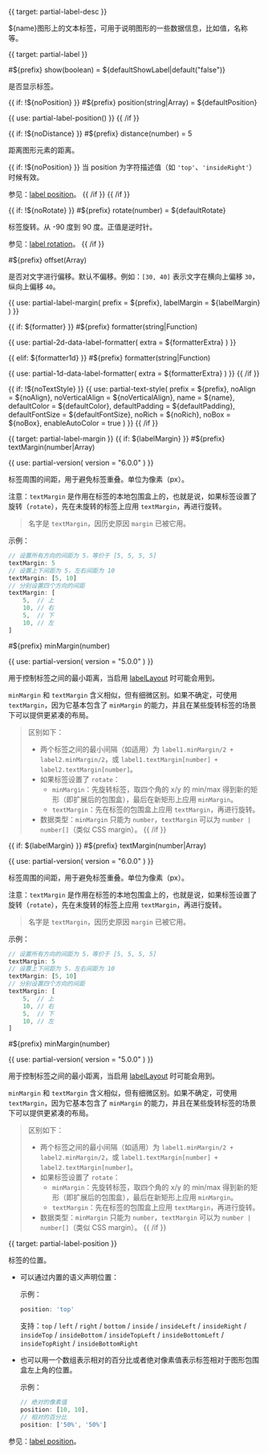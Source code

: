 
{{ target: partial-label-desc }}

${name}图形上的文本标签，可用于说明图形的一些数据信息，比如值，名称等。



{{ target: partial-label }}

#${prefix} show(boolean) = ${defaultShowLabel|default("false")}

<ExampleUIControlBoolean default="${defaultShowLabel|default(false)}" />

是否显示标签。

{{ if: !${noPosition} }}
#${prefix} position(string|Array) = ${defaultPosition}

<ExampleUIControlEnum options="top,left,right,bottom,inside,insideLeft,insideRight,insideTop,insideBottom,insideTopLeft,insideBottomLeft,insideTopRight,insideBottomRight,outside" />

{{ use: partial-label-position() }}
{{ /if }}

{{ if: !${noDistance} }}
#${prefix} distance(number) = 5

<ExampleUIControlNumber default="5" min="0" step="0.5" />

距离图形元素的距离。

{{ if: !${noPosition} }}
当 position 为字符描述值（如 `'top'`、`'insideRight'`）时候有效。

参见：[label position](${galleryEditorPath}doc-example/label-position)。
{{ /if }}
{{ /if }}

{{ if: !${noRotate} }}
#${prefix} rotate(number) = ${defaultRotate}

<ExampleUIControlAngle default="${defaultRotate|default(0)}" min="-90" max="90" step="1" />

标签旋转。从 -90 度到 90 度。正值是逆时针。

参见：[label rotation](${galleryEditorPath}bar-label-rotation)。
{{ /if }}

#${prefix} offset(Array)

<ExampleUIControlVector dims="x,y" step="0.5" separate="true" />

是否对文字进行偏移。默认不偏移。例如：`[30, 40]` 表示文字在横向上偏移 `30`，纵向上偏移 `40`。


{{ use: partial-label-margin(
    prefix = ${prefix},
    labelMargin = ${labelMargin}
) }}


{{ if: ${formatter} }}
#${prefix} formatter(string|Function)

{{ use: partial-2d-data-label-formatter(
    extra = ${formatterExtra}
) }}

{{ elif: ${formatter1d} }}
#${prefix} formatter(string|Function)

{{ use: partial-1d-data-label-formatter(
    extra = ${formatterExtra}
) }}
{{ /if }}

{{ if: !${noTextStyle} }}
{{ use: partial-text-style(
    prefix = ${prefix},
    noAlign = ${noAlign},
    noVerticalAlign = ${noVerticalAlign},
    name = ${name},
    defaultColor = ${defaultColor},
    defaultPadding = ${defaultPadding},
    defaultFontSize = ${defaultFontSize},
    noRich = ${noRich},
    noBox = ${noBox},
    enableAutoColor = true
) }}
{{ /if }}





{{ target: partial-label-margin }}
{{ if: ${labelMargin} }}
#${prefix} textMargin(number|Array)

{{ use: partial-version(
    version = "6.0.0"
) }}

标签周围的间距，用于避免标签重叠。单位为像素（px）。

注意：`textMargin` 是作用在标签的本地包围盒上的，也就是说，如果标签设置了旋转（`rotate`），先在未旋转的标签上应用 `textMargin`，再进行旋转。

> 名字是 `textMargin`，因历史原因 `margin` 已被它用。

示例：
```ts
// 设置所有方向的间距为 5，等价于 [5, 5, 5, 5]
textMargin: 5
// 设置上下间距为 5，左右间距为 10
textMargin: [5, 10]
// 分别设置四个方向的间距
textMargin: [
    5,  // 上
    10, // 右
    5,  // 下
    10, // 左
]
```

#${prefix} minMargin(number)

{{ use: partial-version(
    version = "5.0.0"
) }}

用于控制标签之间的最小距离，当启用 [labelLayout](~series.labelLayout) 时可能会用到。

`minMargin` 和 `textMargin` 含义相似，但有细微区别。如果不确定，可使用 `textMargin`，因为它基本包含了 `minMargin` 的能力，并且在某些旋转标签的场景下可以提供更紧凑的布局。

> 区别如下：
> + 两个标签之间的最小间隔（如适用）为 `label1.minMargin/2 + label2.minMargin/2`，或 `label1.textMargin[number] + label2.textMargin[number]`。
> + 如果标签设置了 `rotate`：
>     + `minMargin`：先旋转标签，取四个角的 x/y 的 min/max 得到新的矩形（即扩展后的包围盒），最后在新矩形上应用 `minMargin`。
>     + `textMargin`：先在标签的包围盒上应用 `textMargin`，再进行旋转。
> + 数据类型：`minMargin` 只能为 `number`，`textMargin` 可以为 `number | number[]`（类似 CSS margin）。
{{ /if }}


{{ if: ${labelMargin} }}
#${prefix} textMargin(number|Array)

{{ use: partial-version(
    version = "6.0.0"
) }}

标签周围的间距，用于避免标签重叠。单位为像素（px）。

注意：`textMargin` 是作用在标签的本地包围盒上的，也就是说，如果标签设置了旋转（`rotate`），先在未旋转的标签上应用 `textMargin`，再进行旋转。

> 名字是 `textMargin`，因历史原因 `margin` 已被它用。

示例：
```ts
// 设置所有方向的间距为 5，等价于 [5, 5, 5, 5]
textMargin: 5
// 设置上下间距为 5，左右间距为 10
textMargin: [5, 10]
// 分别设置四个方向的间距
textMargin: [
    5,  // 上
    10, // 右
    5,  // 下
    10, // 左
]
```

#${prefix} minMargin(number)

{{ use: partial-version(
    version = "5.0.0"
) }}

用于控制标签之间的最小距离，当启用 [labelLayout](~series.labelLayout) 时可能会用到。

`minMargin` 和 `textMargin` 含义相似，但有细微区别。如果不确定，可使用 `textMargin`，因为它基本包含了 `minMargin` 的能力，并且在某些旋转标签的场景下可以提供更紧凑的布局。

> 区别如下：
> + 两个标签之间的最小间隔（如适用）为 `label1.minMargin/2 + label2.minMargin/2`，或 `label1.textMargin[number] + label2.textMargin[number]`。
> + 如果标签设置了 `rotate`：
>     + `minMargin`：先旋转标签，取四个角的 x/y 的 min/max 得到新的矩形（即扩展后的包围盒），最后在新矩形上应用 `minMargin`。
>     + `textMargin`：先在标签的包围盒上应用 `textMargin`，再进行旋转。
> + 数据类型：`minMargin` 只能为 `number`，`textMargin` 可以为 `number | number[]`（类似 CSS margin）。
{{ /if }}





{{ target: partial-label-position }}

标签的位置。

+ 可以通过内置的语义声明位置：

    示例：
    ```ts
    position: 'top'
    ```

    支持：`top` / `left` / `right` / `bottom` / `inside` / `insideLeft` / `insideRight` / `insideTop` / `insideBottom` / `insideTopLeft` / `insideBottomLeft` / `insideTopRight` / `insideBottomRight`

+ 也可以用一个数组表示相对的百分比或者绝对像素值表示标签相对于图形包围盒左上角的位置。

    示例：
    ```ts
    // 绝对的像素值
    position: [10, 10],
    // 相对的百分比
    position: ['50%', '50%']
    ```

参见：[label position](${galleryViewPath}doc-example/label-position)。

